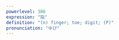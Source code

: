 ```yaml
---
powerlevel: 386
expression: "指"
definition: "(n) finger; toe; digit; (P)"
pronunciation: "ゆび"
---
```

